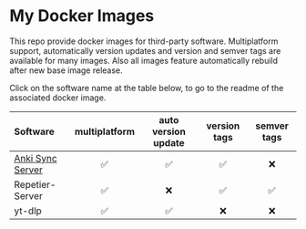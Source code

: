 # My Docker Images

This repo provide docker images for third-party software. Multiplatform support, automatically version updates and version and semver tags are available for many images.
Also all images feature automatically rebuild after new base image release.

Click on the software name at the table below, to go to the readme of the associated docker image.

| Software                                       | multiplatform | auto version update | version tags | semver tags |
|:-----------------------------------------------|:-------------:|:-------------------:|:------------:|:-----------:|
| [Anki Sync Server](dockerfiles/anki/README.md) | ✅            | ✅                   | ✅           | ❌          |
| Repetier-Server                                | ✅            | ❌                   | ✅           | ✅          |
| yt-dlp                                         | ✅            | ✅                   | ❌           | ❌          |
